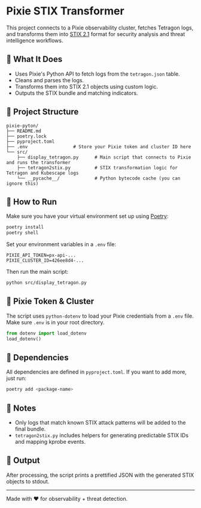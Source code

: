 # Pixie STIX Transformer

This project connects to a Pixie observability cluster, fetches Tetragon logs, and transforms them into [STIX 2.1](https://oasis-open.github.io/cti-documentation/stix/intro) format for security analysis and threat intelligence workflows.

## 🧠 What It Does

* Uses Pixie's Python API to fetch logs from the `tetragon.json` table.
* Cleans and parses the logs.
* Transforms them into STIX 2.1 objects using custom logic.
* Outputs the STIX bundle and matching indicators.

## 📁 Project Structure

```
pixie-pyton/
├── README.md
├── poetry.lock
├── pyproject.toml
├── .env                 # Store your Pixie token and cluster ID here
└── src/
    ├── display_tetragon.py      # Main script that connects to Pixie and runs the transformer
    ├── tetragon2stix.py         # STIX transformation logic for Tetragon and Kubescape logs
    └── __pycache__/             # Python bytecode cache (you can ignore this)
```

## 🚀 How to Run

Make sure you have your virtual environment set up using [Poetry](https://python-poetry.org/):

```bash
poetry install
poetry shell
```

Set your environment variables in a `.env` file:

```
PIXIE_API_TOKEN=px-api-...
PIXIE_CLUSTER_ID=426ee8d4-...
```

Then run the main script:

```bash
python src/display_tetragon.py
```

## 🔐 Pixie Token & Cluster

The script uses `python-dotenv` to load your Pixie credentials from a `.env` file. Make sure `.env` is in your root directory.

```python
from dotenv import load_dotenv
load_dotenv()
```

## 💪 Dependencies

All dependencies are defined in `pyproject.toml`. If you want to add more, just run:

```bash
poetry add <package-name>
```

## 💠 Notes

* Only logs that match known STIX attack patterns will be added to the final bundle.
* `tetragon2stix.py` includes helpers for generating predictable STIX IDs and mapping kprobe events.

## 📩 Output

After processing, the script prints a prettified JSON with the generated STIX objects to stdout.

---

Made with ❤️ for observability + threat detection.
